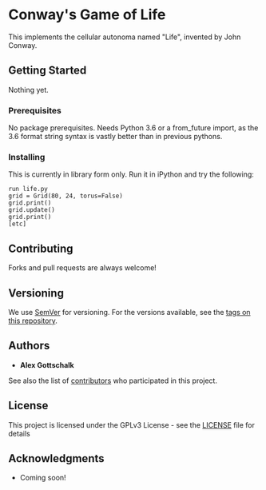 # Conway's Game of Life

This implements the cellular autonoma named "Life", invented by John Conway.

## Getting Started

Nothing yet.

### Prerequisites

No package prerequisites.  Needs Python 3.6 or a from_future import, as the 3.6 format string syntax is vastly better than in previous pythons.

### Installing

This is currently in library form only.  Run it in iPython and try the following:

```
run life.py
grid = Grid(80, 24, torus=False)
grid.print()
grid.update()
grid.print()
[etc]
```

## Contributing

Forks and pull requests are always welcome!

## Versioning

We use [SemVer](http://semver.org/) for versioning. For the versions available, see the [tags on this repository](https://github.com/your/project/tags). 

## Authors

* **Alex Gottschalk**

See also the list of [contributors](https://github.com/invertigo/conway-life/contributors) who participated in this project.

## License

This project is licensed under the GPLv3 License - see the [LICENSE](LICENSE) file for details

## Acknowledgments

* Coming soon!


